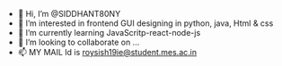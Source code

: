- 👋 Hi, I’m @SIDDHANT80NY
- 👀 I’m interested in frontend GUI designing in python, java, Html & css
- 🌱 I’m currently learning JavaScritp-react-node-js
- 💞️ I’m looking to collaborate on ...
- 📫 MY MAIL Id is roysish19ie@student.mes.ac.in

<!---
SIDDHANT80NY/SIDDHANT80NY is a ✨ special ✨ repository because its `README.md` (this file) appears on your GitHub profile.
You can click the Preview link to take a look at your changes.
--->
